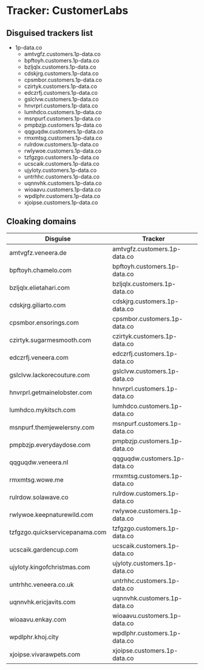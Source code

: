 # Tracker: CustomerLabs

## Disguised trackers list

* 1p-data.co
    * amtvgfz.customers.1p-data.co
    * bpftoyh.customers.1p-data.co
    * bzljqlx.customers.1p-data.co
    * cdskjrg.customers.1p-data.co
    * cpsmbor.customers.1p-data.co
    * czirtyk.customers.1p-data.co
    * edczrfj.customers.1p-data.co
    * gslclvw.customers.1p-data.co
    * hnvrprl.customers.1p-data.co
    * lumhdco.customers.1p-data.co
    * msnpurf.customers.1p-data.co
    * pmpbzjp.customers.1p-data.co
    * qqguqdw.customers.1p-data.co
    * rmxmtsg.customers.1p-data.co
    * rulrdow.customers.1p-data.co
    * rwlywoe.customers.1p-data.co
    * tzfgzgo.customers.1p-data.co
    * ucscaik.customers.1p-data.co
    * ujyloty.customers.1p-data.co
    * untrhhc.customers.1p-data.co
    * uqnnvhk.customers.1p-data.co
    * wioaavu.customers.1p-data.co
    * wpdlphr.customers.1p-data.co
    * xjoipse.customers.1p-data.co

## Cloaking domains

| Disguise | Tracker |
| ---- | ---- |
| amtvgfz.veneera.de | amtvgfz.customers.1p-data.co |
| bpftoyh.chamelo.com | bpftoyh.customers.1p-data.co |
| bzljqlx.elietahari.com | bzljqlx.customers.1p-data.co |
| cdskjrg.giliarto.com | cdskjrg.customers.1p-data.co |
| cpsmbor.ensorings.com | cpsmbor.customers.1p-data.co |
| czirtyk.sugarmesmooth.com | czirtyk.customers.1p-data.co |
| edczrfj.veneera.com | edczrfj.customers.1p-data.co |
| gslclvw.lackorecouture.com | gslclvw.customers.1p-data.co |
| hnvrprl.getmainelobster.com | hnvrprl.customers.1p-data.co |
| lumhdco.mykitsch.com | lumhdco.customers.1p-data.co |
| msnpurf.themjewelersny.com | msnpurf.customers.1p-data.co |
| pmpbzjp.everydaydose.com | pmpbzjp.customers.1p-data.co |
| qqguqdw.veneera.nl | qqguqdw.customers.1p-data.co |
| rmxmtsg.wowe.me | rmxmtsg.customers.1p-data.co |
| rulrdow.solawave.co | rulrdow.customers.1p-data.co |
| rwlywoe.keepnaturewild.com | rwlywoe.customers.1p-data.co |
| tzfgzgo.quickservicepanama.com | tzfgzgo.customers.1p-data.co |
| ucscaik.gardencup.com | ucscaik.customers.1p-data.co |
| ujyloty.kingofchristmas.com | ujyloty.customers.1p-data.co |
| untrhhc.veneera.co.uk | untrhhc.customers.1p-data.co |
| uqnnvhk.ericjavits.com | uqnnvhk.customers.1p-data.co |
| wioaavu.enkay.com | wioaavu.customers.1p-data.co |
| wpdlphr.khoj.city | wpdlphr.customers.1p-data.co |
| xjoipse.vivarawpets.com | xjoipse.customers.1p-data.co |